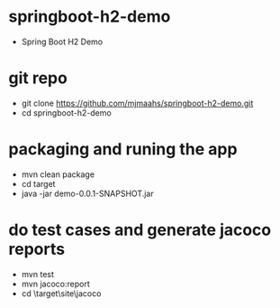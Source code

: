 # springboot-h2-demo
- Spring Boot H2 Demo


# git repo
- git clone https://github.com/mjmaahs/springboot-h2-demo.git
- cd springboot-h2-demo


# packaging and runing the app
- mvn clean package
- cd target
- java -jar demo-0.0.1-SNAPSHOT.jar


# do test cases and generate jacoco reports
- mvn test
- mvn jacoco:report
- cd \target\site\jacoco
